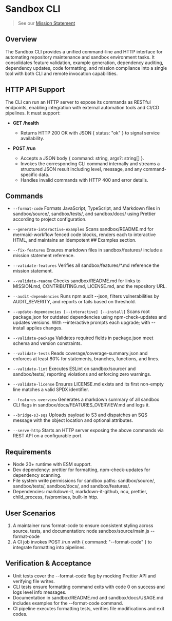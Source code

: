 # Sandbox CLI

> See our [Mission Statement](../../MISSION.md)

## Overview

The Sandbox CLI provides a unified command-line and HTTP interface for automating repository maintenance and sandbox environment tasks. It consolidates feature validation, example generation, dependency auditing, dependency updates, code formatting, and mission compliance into a single tool with both CLI and remote invocation capabilities.

## HTTP API Support

The CLI can run an HTTP server to expose its commands as RESTful endpoints, enabling integration with external automation tools and CI/CD pipelines. It must support:

- **GET /health**
  - Returns HTTP 200 OK with JSON { status: "ok" } to signal service availability.

- **POST /run**
  - Accepts a JSON body { command: string, args?: string[] }.
  - Invokes the corresponding CLI command internally and streams a structured JSON result including level, message, and any command-specific data.
  - Handles invalid commands with HTTP 400 and error details.

## Commands

- `--format-code`
  Formats JavaScript, TypeScript, and Markdown files in sandbox/source/, sandbox/tests/, and sandbox/docs/ using Prettier according to project configuration.

- `--generate-interactive-examples`
  Scans sandbox/README.md for mermaid-workflow fenced code blocks, renders each to interactive HTML, and maintains an idempotent ## Examples section.

- `--fix-features`
  Ensures markdown files in sandbox/features/ include a mission statement reference.

- `--validate-features`
  Verifies all sandbox/features/*.md reference the mission statement.

- `--validate-readme`
  Checks sandbox/README.md for links to MISSION.md, CONTRIBUTING.md, LICENSE.md, and the repository URL.

- `--audit-dependencies`
  Runs npm audit --json, filters vulnerabilities by AUDIT_SEVERITY, and reports or fails based on threshold.

- `--update-dependencies [--interactive] [--install]`
  Scans root package.json for outdated dependencies using npm-check-updates and updates versions. With --interactive prompts each upgrade; with --install applies changes.

- `--validate-package`
  Validates required fields in package.json meet schema and version constraints.

- `--validate-tests`
  Reads coverage/coverage-summary.json and enforces at least 80% for statements, branches, functions, and lines.

- `--validate-lint`
  Executes ESLint on sandbox/source/ and sandbox/tests/, reporting violations and enforcing zero warnings.

- `--validate-license`
  Ensures LICENSE.md exists and its first non-empty line matches a valid SPDX identifier.

- `--features-overview`
  Generates a markdown summary of all sandbox CLI flags in sandbox/docs/FEATURES_OVERVIEW.md and logs it.

- `--bridge-s3-sqs`
  Uploads payload to S3 and dispatches an SQS message with the object location and optional attributes.

- `--serve-http`
  Starts an HTTP server exposing the above commands via REST API on a configurable port.

## Requirements

- Node 20+ runtime with ESM support.
- Dev dependency: prettier for formatting, npm-check-updates for dependency scanning.
- File system write permissions for sandbox paths: sandbox/source/, sandbox/tests/, sandbox/docs/, and sandbox/features/.
- Dependencies: markdown-it, markdown-it-github, ncu, prettier, child_process, fs/promises, built-in http.

## User Scenarios

1. A maintainer runs format-code to ensure consistent styling across source, tests, and documentation:
   node sandbox/source/main.js --format-code
2. A CI job invokes POST /run with { command: "--format-code" } to integrate formatting into pipelines.

## Verification & Acceptance

- Unit tests cover the --format-code flag by mocking Prettier API and verifying file writes.
- CLI tests ensure formatting command exits with code 0 on success and logs level info messages.
- Documentation in sandbox/README.md and sandbox/docs/USAGE.md includes examples for the --format-code command.
- CI pipeline executes formatting tests, verifies file modifications and exit codes.